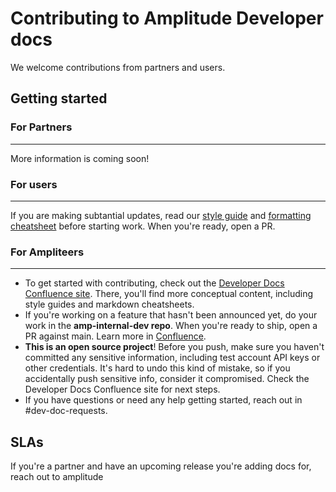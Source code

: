 <!-- markdownlint-disable-file -->

# Contributing to Amplitude Developer docs

We welcome contributions from partners and users. 

## Getting started

### For Partners
----

More information is coming soon!

### For users
--------

If you are making subtantial updates, read our [style guide](/style-guide.md) and [formatting cheatsheet](formatting-cheatsheet.md) before starting work. When you're ready, open a PR. 

### For Ampliteers 
-----

- To get started with contributing, check out the [Developer Docs Confluence site](https://amplitude.atlassian.net/wiki/spaces/PT/pages/1751449830/Developer+Docs). There, you'll find more conceptual content, including style guides and markdown cheatsheets.
- If you're working on a feature that hasn't been announced yet, do your work in the **amp-internal-dev repo**. When you're ready to ship, open a PR against main. Learn more in [Confluence](https://amplitude.atlassian.net/wiki/spaces/PT/pages/1778384912/Working+on+Docs+Secretly).
- **This is an open source project**! Before you push, make sure you haven't committed any sensitive information, including test account API keys or other credentials. It's hard to undo this kind of mistake, so if you accidentally push sensitive info, consider it compromised. Check the Developer Docs Confluence site for next steps.
- If you have questions or need any help getting started, reach out in #dev-doc-requests. 

## SLAs

If you're a partner and have an upcoming release you're adding docs for, reach out to amplitude